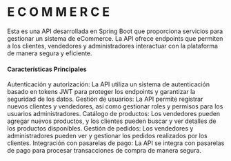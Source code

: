 <h1>E C O M M E R C E</h1>

<p>Esta es una API desarrollada en Spring Boot que proporciona servicios para gestionar un sistema de eCommerce. La API ofrece endpoints que permiten a los clientes, vendedores y administradores interactuar con la plataforma de manera segura y eficiente.</p>

<h4>Características Principales</h4>
<p>Autenticación y autorización: La API utiliza un sistema de autenticación basado en tokens JWT para proteger los endpoints y garantizar la seguridad de los datos.
Gestión de usuarios: La API permite registrar nuevos clientes y vendedores, así como gestionar roles y permisos para los usuarios administradores.
Catálogo de productos: Los vendedores pueden agregar nuevos productos, y los clientes pueden buscar y ver detalles de los productos disponibles.
Gestión de pedidos: Los vendedores y administradores pueden ver y gestionar los pedidos realizados por los clientes.
Integración con pasarelas de pago: La API se integra con pasarelas de pago para procesar transacciones de compra de manera segura.</p>
